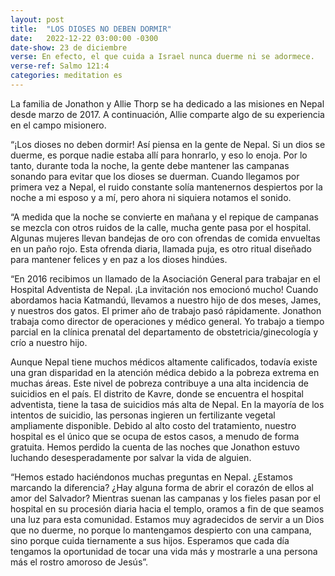 ```yaml
---
layout: post
title:  "LOS DIOSES NO DEBEN DORMIR"
date:   2022-12-22 03:00:00 -0300
date-show: 23 de diciembre
verse: En efecto, el que cuida a Israel nunca duerme ni se adormece.
verse-ref: Salmo 121:4
categories: meditation es
---
```


La familia de Jonathon y Allie Thorp se ha dedicado a las misiones en Nepal desde marzo de 2017. A continuación, Allie comparte algo de su experiencia en el campo misionero.

“¡Los dioses no deben dormir! Así piensa en la gente de Nepal. Si un dios se duerme, es porque nadie estaba allí para honrarlo, y eso lo enoja. Por lo tanto, durante toda la noche, la gente debe mantener las campanas sonando para evitar que los dioses se duerman. Cuando llegamos por primera vez a Nepal, el ruido constante solía mantenernos despiertos por la noche a mi esposo y a mí, pero ahora ni siquiera notamos el sonido.

“A medida que la noche se convierte en mañana y el repique de campanas se mezcla con otros ruidos de la calle, mucha gente pasa por el hospital. Algunas mujeres llevan bandejas de oro con ofrendas de comida envueltas en un paño rojo. Esta ofrenda diaria, llamada puja, es otro ritual diseñado para mantener felices y en paz a los dioses hindúes.

“En 2016 recibimos un llamado de la Asociación General para trabajar en el Hospital Adventista de Nepal. ¡La invitación nos emocionó mucho! Cuando abordamos hacia Katmandú, llevamos a nuestro hijo de dos meses, James, y nuestros dos gatos. El primer año de trabajo pasó rápidamente. Jonathon trabaja como director de operaciones y médico general. Yo trabajo a tiempo parcial en la clínica prenatal del departamento de obstetricia/ginecología y crío a nuestro hijo.

Aunque Nepal tiene muchos médicos altamente calificados, todavía existe una gran disparidad en la atención médica debido a la pobreza extrema en muchas áreas. Este nivel de pobreza contribuye a una alta incidencia de suicidios en el país. El distrito de Kavre, donde se encuentra el hospital adventista, tiene la tasa de suicidios más alta de Nepal. En la mayoría de los intentos de suicidio, las personas ingieren un fertilizante vegetal ampliamente disponible. Debido al alto costo del tratamiento, nuestro hospital es el único que se ocupa de estos casos, a menudo de forma gratuita. Hemos perdido la cuenta de las noches que Jonathon estuvo luchando desesperadamente por salvar la vida de alguien.

“Hemos estado haciéndonos muchas preguntas en Nepal. ¿Estamos marcando la diferencia? ¿Hay alguna forma de abrir el corazón de ellos al amor del Salvador? Mientras suenan las campanas y los fieles pasan por el hospital en su procesión diaria hacia el templo, oramos a fin de que seamos una luz para esta comunidad. Estamos muy agradecidos de servir a un Dios que no duerme, no porque lo mantengamos despierto con una campana, sino porque cuida tiernamente a sus hijos. Esperamos que cada día tengamos la oportunidad de tocar una vida más y mostrarle a una persona más el rostro amoroso de Jesús”.
